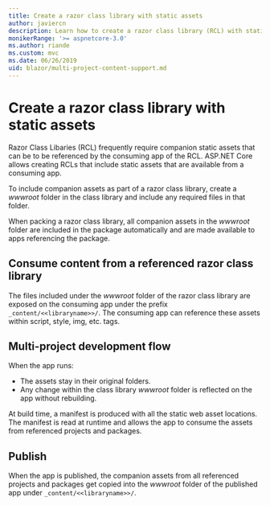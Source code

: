 ```yaml
---
title: Create a razor class library with static assets
author: javiercn
description: Learn how to create a razor class library (RCL) with static assets.
monikerRange: '>= aspnetcore-3.0'
ms.author: riande
ms.custom: mvc
ms.date: 06/26/2019
uid: blazor/multi-project-content-support.md
---
```


# Create a razor class library with static assets

Razor Class Libaries (RCL) frequently require companion static assets that can be to be referenced by the consuming app of the RCL. ASP.NET Core allows creating RCLs that include static assets that are available from a consuming app.

To include companion assets as part of a razor class library, create a *wwwroot* folder in the class library and include any required files in that folder.

When packing a razor class library, all companion assets in the *wwwroot* folder are included in the package automatically and are made available to apps referencing the package.

## Consume content from a referenced razor class library

The files included under the *wwwroot* folder of the razor class library are exposed on the consuming app under the prefix `_content/<<libraryname>>/`. The consuming app can reference these assets within script, style, img, etc. tags.

## Multi-project development flow

When the app runs:

* The assets stay in their original folders.
* Any change within the class library *wwwroot* folder is reflected on the app without rebuilding.

At build time, a manifest is produced with all the static web asset locations. The manifest is read at runtime and allows the app to consume the assets from referenced projects and packages.

## Publish

When the app is published, the companion assets from all referenced projects and packages get copied into the *wwwroot* folder of the published app under `_content/<<libraryname>>/`.
